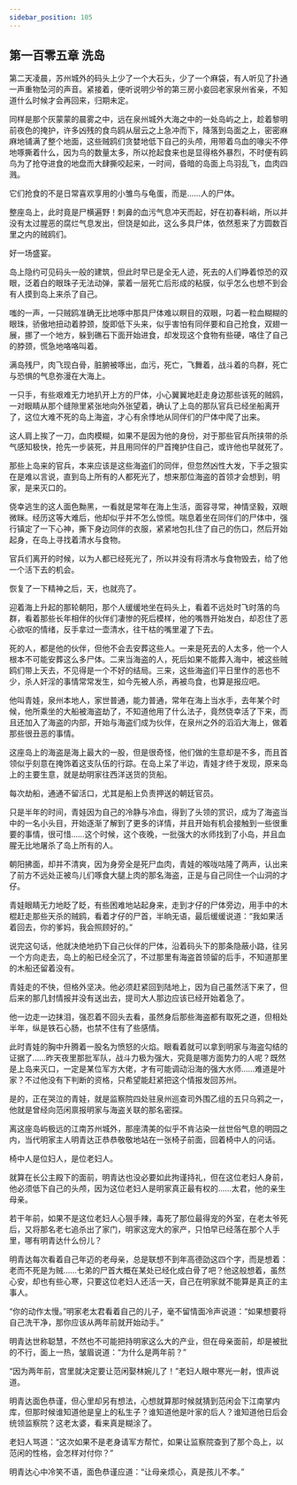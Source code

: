 ```yaml
---
sidebar_position: 105
---
```


## 第一百零五章 **洗岛**

第二天凌晨，苏州城外的码头上少了一个大石头，少了一个麻袋，有人听见了扑通一声重物坠河的声音。紧接着，便听说明少爷的第三房小妾回老家泉州省亲，不知道什么时候才会再回来，归期未定。

同样是那个灰蒙蒙的晨雾之中，远在泉州城外大海之中的一处岛屿之上，趁着黎明前夜色的掩护，许多凶残的食鸟鸥从层云之上急冲而下，降落到岛面之上，密密麻麻地铺满了整个地面，这些贼鸥们贪婪地低下自己的头颅，用带着乌血的喙尖不停地啄撕着什么，因为鸟的数量太多，所以抢起食来也是显得格外暴烈，不时便有鸥鸟为了抢夺进食的地盘而大肆撕咬起来，一时间，昏暗的岛面上鸟羽乱飞，血肉四溅。

它们抢食的不是日常喜欢享用的小雏鸟与龟蛋，而是……人的尸体。

整座岛上，此时竟是尸横遍野！刺鼻的血污气息冲天而起，好在初春料峭，所以并没有太过腥恶的腐烂气息发出，但饶是如此，这么多具尸体，依然惹来了方圆数百里之内的贼鸥们。

好一场盛宴。

岛上隐约可见码头一般的建筑，但此时早已是全无人迹，死去的人们睁着惊恐的双眼，泛着白的眼珠子无法动弹，蒙着一层死亡后形成的粘膜，似乎怎么也想不到会有人摸到岛上来杀了自己。

嗤的一声，一只贼鸥准确无比地啄中那具尸体难以瞑目的双眼，叼着一粒血糊糊的眼珠，骄傲地扭动着脖颈，旋即低下头来，似乎害怕有同伴要和自己抢食，双翅一展，挪了一个地方，躲到礁石下面开始进食，却发现这个食物有些硬，咯住了自己的脖颈，慌急地咯咯叫着。

满岛残尸，肉飞现白骨，脏腑被啄出，血污，死亡，飞舞着，战斗着的鸟群，死亡与恐惧的气息弥漫在大海上。

一只手，有些艰难无力地扒开上方的尸体，小心翼翼地赶走身边那些该死的贼鸥，一对眼睛从那个缝隙里紧张地向外张望着，确认了上岛的那队官兵已经坐船离开了，这位大难不死的岛上海盗，才心有余悸地从同伴们的尸体中爬了出来。

这人肩上挨了一刀，血肉模糊，如果不是因为他的身份，对于那些官兵所挟带的杀气感知极快，抢先一步装死，并且用同伴的尸首掩护住自己，或许他也早就死了。

那些上岛来的官兵，本来应该是这些海盗们的同伴，但忽然凶性大发，下手之狠实在是难以言说，直到岛上所有的人都死光了，想来那位海盗的首领才会想到，明家，是来灭口的。

侥幸逃生的这人面色黝黑，一看就是常年在海上生活，面容寻常，神情坚毅，双眼微眯。经历这等大难后，他却似乎并不怎么惊慌。喘息着坐在同伴们的尸体中，强行镇定了一下心神，撕下身边同伴的衣服，紧紧地包扎住了自己的伤口，然后开始起身，在岛上寻找着清水与食物。

官兵们离开的时候，以为人都已经死光了，所以并没有将清水与食物毁去，给了他一个活下去的机会。

恢复了一下精神之后，天，也就亮了。

迎着海上升起的那轮朝阳，那个人缓缓地坐在码头上，看着不远处时飞时落的鸟群，看着那些长年相伴的伙伴们凄惨的死后模样，他的嘴唇开始发白，却忍住了恶心欲呕的情绪，反手拿过一壶清水，往干枯的嘴里灌了下去。

死的人，都是他的伙伴，但他不会去安葬这些人。一来是死去的人太多，他一个人根本不可能安葬这么多尸体。二来当海盗的人，死后如果不能葬入海中，被这些贼鸥们带上天去，不见得是一个不好的结局。三来，这些海盗们平日里作的恶也不少，杀人奸淫的事情常常发生，如今先被人杀，再被鸟食，也算是报应吧。

他叫青娃，泉州本地人，家世普通，能力普通，常年在海上当水手，去年某个时候，他所乘坐的大船被海盗劫了，不知道他用了什么法子，竟然侥幸活了下来，而且还加入了海盗的内部，开始与海盗们成为伙伴，在泉州之外的滔滔大海上，做着那些很丑恶的事情。

这座岛上的海盗是海上最大的一股，但是很奇怪，他们做的生意却是不多，而且首领似乎刻意在掩饰着这支队伍的行踪。在岛上呆了半边，青娃才终于发现，原来岛上的主要生意，就是劫明家往西洋送货的货船。

每次劫船，通通不留活口，尤其是船上负责押送的朝廷官员。

只是半年的时间，青娃因为自己的冷静与冷血，得到了头领的赏识，成为了海盗当中的一名小头目，开始逐渐了解到了更多的详情，并且开始有机会接触到一些很重要的事情，很可惜……这个时候，这个夜晚，一批强大的水师找到了小岛，并且血腥无比地屠杀了岛上所有的人。

朝阳拂面，却并不清爽，因为身旁全是死尸血肉，青娃的喉咙咕隆了两声，认出来了前方不远处正被鸟儿们啄食大腿上肉的那名海盗，正是与自己同住一个山洞的才仔。

青娃眼睛无力地眨了眨，有些困难地站起身来，走到才仔的尸体旁边，用手中的木棍赶走那些天杀的贼鸥，看着才仔的尸首，半晌无语，最后缓缓说道：“我如果活着回去，你的爹妈，我会照顾好的。”

说完这句话，他就决绝地扔下自己伙伴的尸体，沿着码头下的那条隐蔽小路，往另一个方向走去，岛上的船已经全沉了，不过那里有海盗首领留的后手，不知道那里的木船还留着没有。

青娃走的不快，但格外坚决。他必须赶紧回到陆地上，因为自己虽然活下来了，但后来的那几封情报并没有送出去，提司大人那边应该已经开始着急了。

他一边走一边抹泪，强忍着不回头去看，虽然身后那些海盗都有取死之道，但相处半年，纵是铁石心肠，也禁不住有了些感情。

此时青娃的胸中升腾着一股名为愤怒的火焰。眼看着就可以拿到明家与海盗勾结的证据了……昨天夜里那批军队，战斗力极为强大，究竟是哪方面势力的人呢？既然是上岛来灭口，一定是某位军方大佬，才有可能调动沿海的强大水师……难道是叶家？不过他没有下判断的资格，只希望能赶紧把这个情报发回苏州。

是的，正在哭泣的青娃，就是监察院四处驻泉州巡查司外围乙组的五只乌鸦之一，他就是曾经向范闲禀报明家与海盗关联的那名密探。

离这座岛屿极远的江南苏州城外，那座清美的似乎不肯沾染一丝世俗气息的明园之内，当代明家主人明青达正恭恭敬敬地站在一张椅子前面，回着椅中人的问话。

椅中人是位妇人，是位老妇人。

就算在长公主殿下的面前，明青达也没必要如此拘谨持礼，但在这位老妇人身前，他必须低下自己的头颅，因为这位老妇人是明家真正最有权的……太君，他的亲生母亲。

若干年前，如果不是这位老妇人心狠手辣，毒死了那位最得宠的外室，在老太爷死后，又将那名老七追杀出了家门，明家这宠大的家产，只怕早已经落在那个人手里，哪有明青达什么份儿？

明青达每次看着自己年迈的老母亲，总是联想不到年高德劭这四个字，而是想着：老而不死是为贼……七弟的尸首大概在某处已经化成白骨了吧？他这般想着，虽然心安，却也有些心寒，只要这位老妇人还活一天，自己在明家就不能算是真正的主事人。

“你的动作太慢。”明家老太君看着自己的儿子，毫不留情面冷声说道：“如果想要将自己洗干净，那你应该从两年前就开始动手。”

明青达世称聪慧，不然也不可能把持明家这么大的产业，但在母亲面前，却是被批的不行，面上一热，皱眉说道：“为什么是两年前？”

“因为两年前，宫里就决定要让范闲娶林婉儿了！”老妇人眼中寒光一射，恨声说道。

明青达面色恭谨，但心里却另有想法，心想就算那时候就猜到范闲会下江南掌内库，但那时候谁知道他是皇上的私生子？谁知道他是叶家的后人？谁知道他日后会统领监察院？这老太婆，看来真是糊涂了。

老妇人骂道：“这次如果不是老身请军方帮忙，如果让监察院查到了那个岛上，以范闲的性格，会怎样对付你？”

明青达心中冷笑不语，面色恭谨应道：“让母亲烦心，真是孩儿不孝。”

